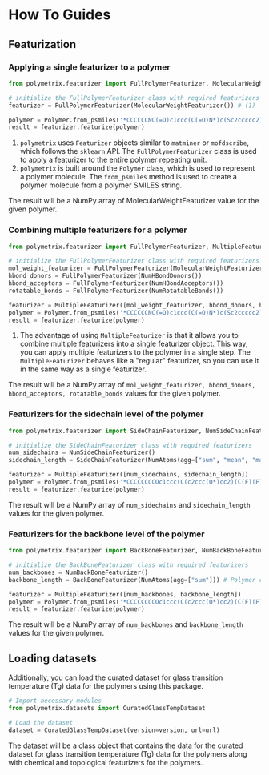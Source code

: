 
# How To Guides

## Featurization 

### Applying a single featurizer to a polymer

``` python
from polymetrix.featurizer import FullPolymerFeaturizer, MolecularWeightFeaturizer, 

# initialize the FullPolymerFeaturizer class with required featurizers
featurizer = FullPolymerFeaturizer(MolecularWeightFeaturizer()) # (1)

polymer = Polymer.from_psmiles('*CCCCCCNC(=O)c1ccc(C(=O)N*)c(Sc2ccccc2)c1') # (2)
result = featurizer.featurize(polymer)
```

1. `polymetrix` uses `Featurizer` objects similar to `matminer` or `mofdscribe`, which follows the `sklearn` API. The `FullPolymerFeaturizer` class is used to apply a featurizer to the entire polymer repeating unit. 
2. `polymetrix` is built around the `Polymer` class, which is used to represent a polymer molecule. The `from_psmiles` method is used to create a polymer molecule from a polymer SMILES string.

The result will be a NumPy array of MolecularWeightFeaturizer value for the given polymer.


### Combining multiple featurizers for a polymer

``` python
from polymetrix.featurizer import FullPolymerFeaturizer, MultipleFeaturizer, MolecularWeightFeaturizer, NumHBondDonors, NumHBondAcceptors, NumRotatableBonds

# initialize the FullPolymerFeaturizer class with required featurizers
mol_weight_featurizer = FullPolymerFeaturizer(MolecularWeightFeaturizer())
hbond_donors = FullPolymerFeaturizer(NumHBondDonors())
hbond_acceptors = FullPolymerFeaturizer(NumHBondAcceptors())
rotatable_bonds = FullPolymerFeaturizer(NumRotatableBonds())

featurizer = MultipleFeaturizer([mol_weight_featurizer, hbond_donors, hbond_acceptors, rotatable_bonds]) # (1)
polymer = Polymer.from_psmiles('*CCCCCCNC(=O)c1ccc(C(=O)N*)c(Sc2ccccc2)c1')
result = featurizer.featurize(polymer)
```

1. The advantage of using `MultipleFeaturizer` is that it allows you to combine multiple featurizers into a single featurizer object. This way, you can apply multiple featurizers to the polymer in a single step. The `MultipleFeaturizer` behaves like a "regular" featurizer, so you can use it in the same way as a single featurizer.


The result will be a NumPy array of `mol_weight_featurizer, hbond_donors, hbond_acceptors, rotatable_bonds` values for the given polymer.

### Featurizers for the sidechain level of the polymer

``` python
from polymetrix.featurizer import SideChainFeaturizer, NumSideChainFeaturizer, MultipleFeaturizer, NumAtoms

# initialize the SideChainFeaturizer class with required featurizers
num_sidechains = NumSideChainFeaturizer()
sidechain_length = SideChainFeaturizer(NumAtoms(agg=["sum", "mean", "max", "min"]))

featurizer = MultipleFeaturizer([num_sidechains, sidechain_length])
polymer = Polymer.from_psmiles('*CCCCCCCCOc1ccc(C(c2ccc(O*)cc2)(C(F)(F)F)C(F)(F)F)cc1')
result = featurizer.featurize(polymer)
```
The result will be a NumPy array of `num_sidechains` and `sidechain_length` values for the given polymer.


### Featurizers for the backbone level of the polymer

``` python
from polymetrix.featurizer import BackBoneFeaturizer, NumBackBoneFeaturizer, MultipleFeaturizer, NumAtoms

# initialize the BackBoneFeaturizer class with required featurizers
num_backbones = NumBackBoneFeaturizer()
backbone_length = BackBoneFeaturizer(NumAtoms(agg=["sum"])) # Polymer cannot have more than one backbone

featurizer = MultipleFeaturizer([num_backbones, backbone_length])
polymer = Polymer.from_psmiles('*CCCCCCCCOc1ccc(C(c2ccc(O*)cc2)(C(F)(F)F)C(F)(F)F)cc1')
result = featurizer.featurize(polymer)
```
The result will be a NumPy array of `num_backbones` and `backbone_length` values for the given polymer.


## Loading datasets 

Additionally, you can load the curated dataset for glass transition temperature (Tg) data for the polymers using this package.

``` python
# Import necessary modules
from polymetrix.datasets import CuratedGlassTempDataset

# Load the dataset
dataset = CuratedGlassTempDataset(version=version, url=url)
```

The dataset will be a class object that contains the data for the curated dataset for glass transition temperature (Tg) data for the polymers along with chemical and topological featurizers for the polymers.
